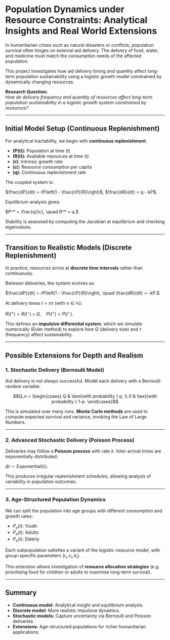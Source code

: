 # Population Dynamics under Resource Constraints: Analytical Insights and Real World Extensions

In humanitarian crises such as natural disasters or conflicts, population survival often hinges on external aid delivery. The delivery of food, water, and medicine must match the consumption needs of the affected population.  

This project investigates how aid delivery timing and quantity affect long-term population sustainability using a logistic growth model constrained by dynamically changing resources.

**Research Question:**  
*How do delivery frequency and quantity of resources affect long-term population sustainability in a logistic growth system constrained by resources?*

---

## Initial Model Setup (Continuous Replenishment)

For analytical tractability, we begin with **continuous replenishment**.

- **\(P(t)\):** Population at time \(t\)  
- **\(R(t)\):** Available resources at time \(t\)  
- **\(r\):** Intrinsic growth rate  
- **\(c\):** Resource consumption per capita  
- **\(q\):** Continuous replenishment rate  

The coupled system is:

$\frac{dP}{dt} = rP\left(1 - \frac{cP}{R}\right)$,
$\frac{dR}{dt} = q - kP$,

Equilibrium analysis gives:

$P^* = \frac{q}{c}, \quad R^* = q.$

Stability is assessed by computing the Jacobian at equilibrium and checking eigenvalues.

---

## Transition to Realistic Models (Discrete Replenishment)

In practice, resources arrive at **discrete time intervals** rather than continuously.  

Between deliveries, the system evolves as:

$\frac{dP}{dt} = rP\left(1 - \frac{cP}{R}\right), \quad \frac{dR}{dt} = -kP.$

At delivery times $t = n\tau$ (with $n \in \mathbb{N}$):

$R(t^+) = R(t^-) + Q, \quad P(t^+) = P(t^-).$

This defines an **impulsive differential system**, which we simulate numerically (Euler method) to explore how $Q$ (delivery size) and $\tau$ (frequency) affect sustainability.

---

## Possible Extensions for Depth and Realism

### 1. Stochastic Delivery (Bernoulli Model)

Aid delivery is not always successful. Model each delivery with a Bernoulli random variable:

$$Q_n = \begin{cases}
Q & \text{with probability } p, \\
0 & \text{with probability } 1-p.
\end{cases}$$

This is simulated over many runs. **Monte Carlo methods** are used to compute expected survival and variance, invoking the Law of Large Numbers.

---

### 2. Advanced Stochastic Delivery (Poisson Process)

Deliveries may follow a **Poisson process** with rate $\lambda$. Inter-arrival times are exponentially distributed:

$\Delta t \sim \text{Exponential}(\lambda).$

This produces irregular replenishment schedules, allowing analysis of variability in population outcomes.

---

### 3. Age-Structured Population Dynamics

We can split the population into age groups with different consumption and growth rates:

- $P_y(t)$: Youth  
- $P_a(t)$: Adults  
- $P_e(t)$: Elderly  

Each subpopulation satisfies a variant of the logistic-resource model, with group-specific parameters $(r_i, c_i, k_i)$.  

This extension allows investigation of **resource allocation strategies** (e.g. prioritising food for children or adults to maximise long-term survival).

---

## Summary

- **Continuous model:** Analytical insight and equilibrium analysis.  
- **Discrete model:** More realistic impulsive dynamics.  
- **Stochastic models:** Capture uncertainty via Bernoulli and Poisson deliveries.  
- **Extensions:** Age-structured populations for richer humanitarian applications.  
